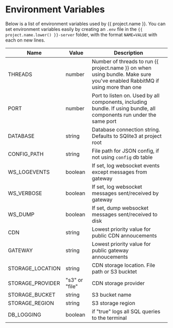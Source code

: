 # Environment Variables

Below is a list of environment variables used by {{ project.name }}.
You can set environment variables easily by creating an `.env` file
in the `{{ project.name.lower() }}-server` folder, with the format `NAME=VALUE` with each on new lines.

| Name             | Value          | Description                                                                                                                |
| ---------------- | -------------- | -------------------------------------------------------------------------------------------------------------------------- |
| THREADS          | number         | Number of threads to run {{ project.name }} on when using bundle. Make sure you've enabled RabbitMQ if using more than one |
| PORT             | number         | Port to listen on. Used by all components, including bundle. If using bundle, all components run under the same port       |
| DATABASE         | string         | Database connection string. Defaults to SQlite3 at project root                                                            |
| CONFIG_PATH      | string         | File path for JSON config, if not using `config` db table                                                                  |
| WS_LOGEVENTS     | boolean        | If set, log websocket events except messages from gateway                                                                  |
| WS_VERBOSE       | boolean        | If set, log websocket messages sent/received by gateway                                                                    |
| WS_DUMP          | boolean        | If set, dump websocket messages sent/received to disk                                                                      |
| CDN              | string         | Lowest priority value for public CDN annoucements                                                                          |
| GATEWAY          | string         | Lowest priority value for public gateway annoucements                                                                      |
| STORAGE_LOCATION | string         | CDN storage location. File path or S3 bucktet                                                                              |
| STORAGE_PROVIDER | "s3" or "file" | CDN storage provider                                                                                                       |
| STORAGE_BUCKET   | string         | S3 bucket name                                                                                                             |
| STORAGE_REGION   | string         | S3 storage region                                                                                                          |
| DB_LOGGING       | boolean        | if "true" logs all SQL queries to the terminal                                                                             |
